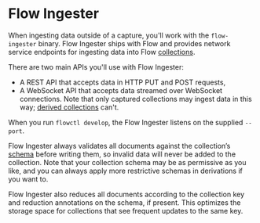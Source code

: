 # Flow Ingester

When ingesting data outside of a capture, you'll work with the  `flow-ingester` binary. Flow Ingester ships with Flow and provides network service endpoints for ingesting data into Flow [collections](../../concepts/catalog-entities/collections.md).&#x20;

There are two main APIs you'll use with Flow Ingester:

* &#x20;A REST API that accepts data in HTTP PUT and POST requests,&#x20;
* &#x20;A WebSocket API that accepts data streamed over WebSocket connections. Note that only captured collections may ingest data in this way; [derived collections](../catalog-reference/derivations/) can't.

When you run `flowctl develop`, the Flow Ingester listens on the supplied `--port`.

Flow Ingester always validates all documents against the collection’s [schema](../../concepts/catalog-entities/schemas-and-data-reductions.md) before writing them, so invalid data will never be added to the collection. Note that your collection schema may be as permissive as you like, and you can always apply more restrictive schemas in derivations if you want to.

Flow Ingester also reduces all documents according to the collection key and reduction annotations on the schema, if present. This optimizes the storage space for collections that see frequent updates to the same key.
